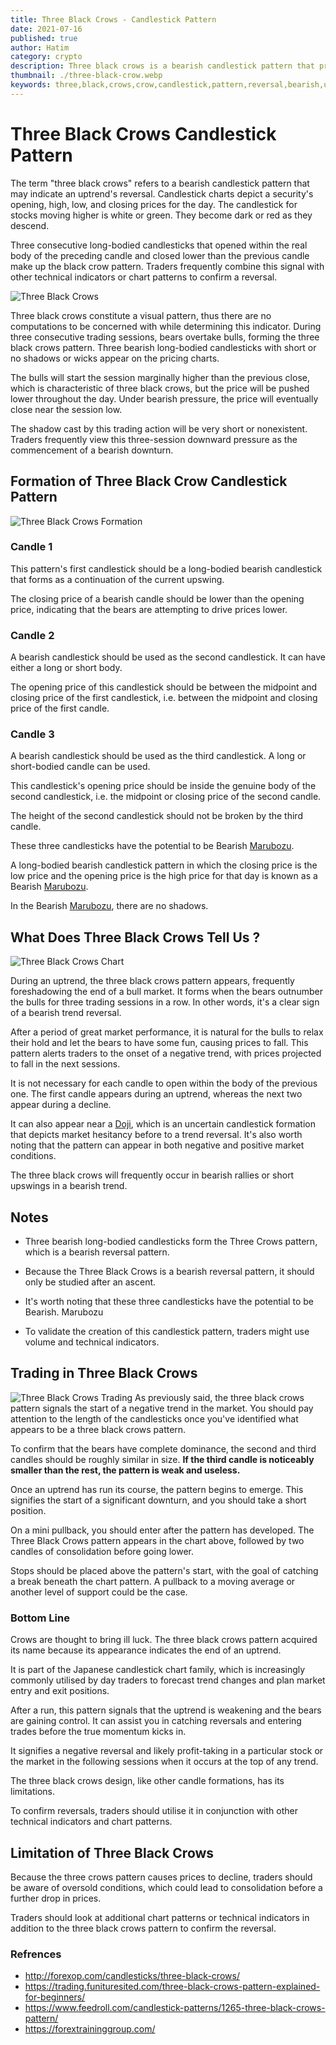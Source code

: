 ```yaml
---
title: Three Black Crows - Candlestick Pattern
date: 2021-07-16
published: true
author: Hatim
category: crypto
description: Three black crows is a bearish candlestick pattern that predicts a current uptrend's reversal.
thumbnail: ./three-black-crow.webp
keywords: three,black,crows,crow,candlestick,pattern,reversal,bearish,uptrend,trading,technical,analysis,signals
---
```


# Three Black Crows Candlestick Pattern

The term "three black crows" refers to a bearish candlestick pattern that may indicate an uptrend's reversal. Candlestick charts depict a security's opening, high, low, and closing prices for the day. The candlestick for stocks moving higher is white or green. They become dark or red as they descend.

Three consecutive long-bodied candlesticks that opened within the real body of the preceding candle and closed lower than the previous candle make up the black crow pattern. Traders frequently combine this signal with other technical indicators or chart patterns to confirm a reversal.

![Three Black Crows](./three-black-crows-2.webp)

Three black crows constitute a visual pattern, thus there are no computations to be concerned with while determining this indicator. During three consecutive trading sessions, bears overtake bulls, forming the three black crows pattern. Three bearish long-bodied candlesticks with short or no shadows or wicks appear on the pricing charts.

The bulls will start the session marginally higher than the previous close, which is characteristic of three black crows, but the price will be pushed lower throughout the day. Under bearish pressure, the price will eventually close near the session low.

The shadow cast by this trading action will be very short or nonexistent. Traders frequently view this three-session downward pressure as the commencement of a bearish downturn.

## Formation of Three Black Crow Candlestick Pattern

![Three Black Crows Formation ](./three-black-crows-formation.webp)

### Candle 1

This pattern's first candlestick should be a long-bodied bearish candlestick that forms as a continuation of the current upswing.

The closing price of a bearish candle should be lower than the opening price, indicating that the bears are attempting to drive prices lower.

### Candle 2

A bearish candlestick should be used as the second candlestick. It can have either a long or short body.

The opening price of this candlestick should be between the midpoint and closing price of the first candlestick, i.e. between the midpoint and closing price of the first candle.

### Candle 3

A bearish candlestick should be used as the third candlestick. A long or short-bodied candle can be used.

This candlestick's opening price should be inside the genuine body of the second candlestick, i.e. the midpoint or closing price of the second candle.

The height of the second candlestick should not be broken by the third candle.

These three candlesticks have the potential to be Bearish [Marubozu](https://anothertechs.com/crypto/belt-hold-line/).

A long-bodied bearish candlestick pattern in which the closing price is the low price and the opening price is the high price for that day is known as a Bearish [Marubozu](https://anothertechs.com/crypto/belt-hold-line/).

In the Bearish [Marubozu](https://anothertechs.com/crypto/belt-hold-line/), there are no shadows.

## What Does Three Black Crows Tell Us ?

![Three Black Crows Chart](./three-black-crows-3.webp)

During an uptrend, the three black crows pattern appears, frequently foreshadowing the end of a bull market. It forms when the bears outnumber the bulls for three trading sessions in a row. In other words, it's a clear sign of a bearish trend reversal.

After a period of great market performance, it is natural for the bulls to relax their hold and let the bears to have some fun, causing prices to fall. This pattern alerts traders to the onset of a negative trend, with prices projected to fall in the next sessions.

It is not necessary for each candle to open within the body of the previous one. The first candle appears during an uptrend, whereas the next two appear during a decline.

It can also appear near a [Doji](https://anothertechs.com/crypto/everything-you-need-to-know-about-doji-star/), which is an uncertain candlestick formation that depicts market hesitancy before to a trend reversal. It's also worth noting that the pattern can appear in both negative and positive market conditions.

The three black crows will frequently occur in bearish rallies or short upswings in a bearish trend.

## Notes

- Three bearish long-bodied candlesticks form the Three Crows pattern, which is a bearish reversal pattern.

- Because the Three Black Crows is a bearish reversal pattern, it should only be studied after an ascent.

- It's worth noting that these three candlesticks have the potential to be Bearish. Marubozu

- To validate the creation of this candlestick pattern, traders might use volume and technical indicators.

## Trading in Three Black Crows

![Three Black Crows Trading](./three-black-crows-trading.webp)
As previously said, the three black crows pattern signals the start of a negative trend in the market. You should pay attention to the length of the candlesticks once you've identified what appears to be a three black crows pattern.

To confirm that the bears have complete dominance, the second and third candles should be roughly similar in size. **If the third candle is noticeably smaller than the rest, the pattern is weak and useless.**

Once an uptrend has run its course, the pattern begins to emerge. This signifies the start of a significant downturn, and you should take a short position.

On a mini pullback, you should enter after the pattern has developed. The Three Black Crows pattern appears in the chart above, followed by two candles of consolidation before going lower.

Stops should be placed above the pattern's start, with the goal of catching a break beneath the chart pattern. A pullback to a moving average or another level of support could be the case.

### Bottom Line

Crows are thought to bring ill luck. The three black crows pattern acquired its name because its appearance indicates the end of an uptrend.

It is part of the Japanese candlestick chart family, which is increasingly commonly utilised by day traders to forecast trend changes and plan market entry and exit positions.

After a run, this pattern signals that the uptrend is weakening and the bears are gaining control. It can assist you in catching reversals and entering trades before the true momentum kicks in.

It signifies a negative reversal and likely profit-taking in a particular stock or the market in the following sessions when it occurs at the top of any trend.

The three black crows design, like other candle formations, has its limitations.

To confirm reversals, traders should utilise it in conjunction with other technical indicators and chart patterns.

## Limitation of Three Black Crows

Because the three crows pattern causes prices to decline, traders should be aware of oversold conditions, which could lead to consolidation before a further drop in prices.

Traders should look at additional chart patterns or technical indicators in addition to the three black crows pattern to confirm the reversal.

### Refrences

- http://forexop.com/candlesticks/three-black-crows/
- https://trading.funituresited.com/three-black-crows-pattern-explained-for-beginners/
- https://www.feedroll.com/candlestick-patterns/1265-three-black-crows-pattern/
- https://forextraininggroup.com/
